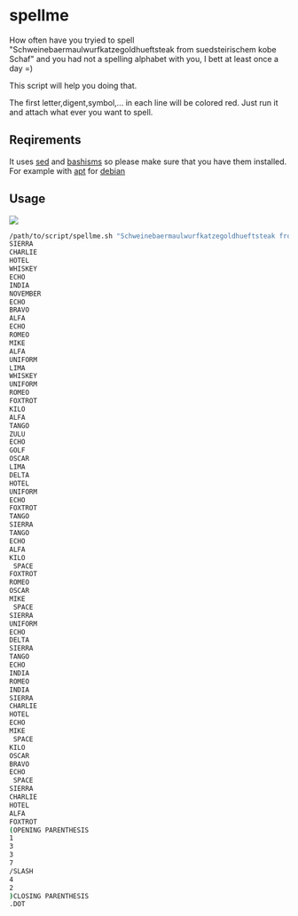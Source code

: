# spellme
How often have you tryied to spell "Schweinebaermaulwurfkatzegoldhueftsteak from suedsteirischem kobe Schaf" and you had not a spelling alphabet with you, I bett at least once a day =)

This script will help you doing that.

The first letter,digent,symbol,... in each line will be colored red. Just run it and attach what ever you want to spell.

## Reqirements
It uses [sed](https://www.gnu.org/software/sed/) and [bashisms](https://en.wikipedia.org/wiki/Bashism) so please make sure that you have them installed. For example with [apt](https://wiki.debian.org/Apt) for [debian](https://www.debian.org/)

## Usage
![](https://gitea.sons-of-sparda.at/oliver.schraml/spellme/src/branch/master/README/spellme.gif)

```bash
/path/to/script/spellme.sh "Schweinebaermaulwurfkatzegoldhueftsteak from suedsteirischem kobe Schaf(1337/42)."
SIERRA
CHARLIE
HOTEL
WHISKEY
ECHO
INDIA
NOVEMBER
ECHO
BRAVO
ALFA
ECHO
ROMEO
MIKE
ALFA
UNIFORM
LIMA
WHISKEY
UNIFORM
ROMEO
FOXTROT
KILO
ALFA
TANGO
ZULU
ECHO
GOLF
OSCAR
LIMA
DELTA
HOTEL
UNIFORM
ECHO
FOXTROT
TANGO
SIERRA
TANGO
ECHO
ALFA
KILO
 SPACE
FOXTROT
ROMEO
OSCAR
MIKE
 SPACE
SIERRA
UNIFORM
ECHO
DELTA
SIERRA
TANGO
ECHO
INDIA
ROMEO
INDIA
SIERRA
CHARLIE
HOTEL
ECHO
MIKE
 SPACE
KILO
OSCAR
BRAVO
ECHO
 SPACE
SIERRA
CHARLIE
HOTEL
ALFA
FOXTROT
(OPENING PARENTHESIS
1
3
3
7
/SLASH
4
2
)CLOSING PARENTHESIS
.DOT
```
